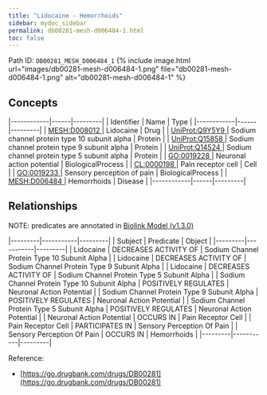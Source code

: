 ```yaml
---
title: "Lidocaine - Hemorrhoids"
sidebar: mydoc_sidebar
permalink: db00281-mesh-d006484-1.html
toc: false 
---
```



Path ID: `DB00281_MESH_D006484_1`
{% include image.html url="images/db00281-mesh-d006484-1.png" file="db00281-mesh-d006484-1.png" alt="db00281-mesh-d006484-1" %}

## Concepts

|------------|------|---------|
| Identifier | Name | Type    |
|------------|------|---------|
| <a href="https://identifiers.org/MESH:D008012">MESH:D008012 </a> | Lidocaine | Drug |
| <a href="https://identifiers.org/UniProt:Q9Y5Y9">UniProt:Q9Y5Y9 </a> | Sodium channel protein type 10 subunit alpha | Protein |
| <a href="https://identifiers.org/UniProt:Q15858">UniProt:Q15858 </a> | Sodium channel protein type 9 subunit alpha | Protein |
| <a href="https://identifiers.org/UniProt:Q14524">UniProt:Q14524 </a> | Sodium channel protein type 5 subunit alpha | Protein |
| <a href="https://identifiers.org/GO:0019228">GO:0019228 </a> | Neuronal action potential | BiologicalProcess |
| <a href="https://identifiers.org/CL:0000198">CL:0000198 </a> | Pain receptor cell | Cell |
| <a href="https://identifiers.org/GO:0019233">GO:0019233 </a> | Sensory perception of pain | BiologicalProcess |
| <a href="https://identifiers.org/MESH:D006484">MESH:D006484 </a> | Hemorrhoids | Disease |
|------------|------|---------|

## Relationships


NOTE: predicates are annotated in <a href="https://github.com/biolink/biolink-model/releases/tag/v1.3.0">Biolink Model (v1.3.0)</a>

|---------|-----------|---------|
| Subject | Predicate | Object  |
|---------|-----------|---------|
| Lidocaine | DECREASES ACTIVITY OF | Sodium Channel Protein Type 10 Subunit Alpha |
| Lidocaine | DECREASES ACTIVITY OF | Sodium Channel Protein Type 9 Subunit Alpha |
| Lidocaine | DECREASES ACTIVITY OF | Sodium Channel Protein Type 5 Subunit Alpha |
| Sodium Channel Protein Type 10 Subunit Alpha | POSITIVELY REGULATES | Neuronal Action Potential |
| Sodium Channel Protein Type 9 Subunit Alpha | POSITIVELY REGULATES | Neuronal Action Potential |
| Sodium Channel Protein Type 5 Subunit Alpha | POSITIVELY REGULATES | Neuronal Action Potential |
| Neuronal Action Potential | OCCURS IN | Pain Receptor Cell |
| Pain Receptor Cell | PARTICIPATES IN | Sensory Perception Of Pain |
| Sensory Perception Of Pain | OCCURS IN | Hemorrhoids |
|---------|-----------|---------|

Reference: 
  - [https://go.drugbank.com/drugs/DB00281](https://go.drugbank.com/drugs/DB00281)
